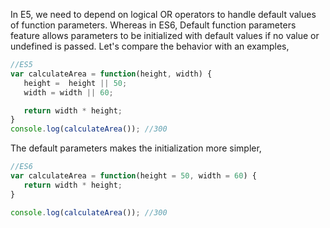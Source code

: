 
  In E5, we need to depend on logical OR operators to handle default values of function parameters. Whereas in ES6, Default function parameters feature allows parameters to be initialized with default values if no value or undefined is passed. Let's compare the behavior with an examples,

  ```javascript
  //ES5
  var calculateArea = function(height, width) {
     height =  height || 50;
     width = width || 60;

     return width * height;
  }
  console.log(calculateArea()); //300
  ```

  The default parameters makes the initialization more simpler,

  ```javascript
  //ES6
  var calculateArea = function(height = 50, width = 60) {
     return width * height;
  }

  console.log(calculateArea()); //300
  ```
